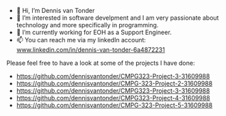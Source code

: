 - 👋 Hi, I’m Dennis van Tonder
- 👀 I’m interested in software develpment and I am very passionate about technology and more specifically in programming.
- 🌱 I’m currently working for EOH as a Support Engineer.
- 📫 You can reach me via my linkedIn account: www.linkedin.com/in/dennis-van-tonder-6a4872231

Please feel free to have a look at some of the projects I have done:
- https://github.com/dennisvantonder/CMPG323-Project-3-31609988
- https://github.com/dennisvantonder/CMPG-323-Project-2-31609988
- https://github.com/dennisvantonder/CMPG323-Project-3-31609988
- https://github.com/dennisvantonder/CMPG323-Project-4-31609988 
- https://github.com/dennisvantonder/CMPG-323-Project-5-31609988

<!---
dennisvantonder/dennisvantonder is a ✨ special ✨ repository because its `README.md` (this file) appears on your GitHub profile.
You can click the Preview link to take a look at your changes.
--->
